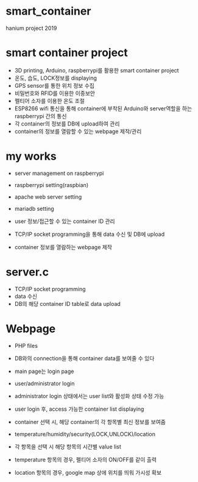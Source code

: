 # smart_container
hanium project 2019


# smart container project
* 3D printing, Arduino, raspberrypi를 활용한 smart container project
* 온도, 습도, LOCK정보를 displaying
* GPS sensor를 통한 위치 정보 수집
* 비밀번호와 RFID를 이용한 이중보안
* 펠티어 소자를 이용한 온도 조절
* ESP8266 wifi 통신을 통해 container에 부착된 Arduino와 server역할을 하는 raspberrypi 간의 통신
* 각 container의 정보를 DB에 upload하여 관리
* container의 정보를 열람할 수 있는 webpage 제작/관리


# my works
* server management on raspberrypi

* raspberrypi setting(raspbian)
* apache web server setting
* mariadb setting
* user 정보/접근할 수 있는 container ID 관리
* TCP/IP socket programming을 통해 data 수신 및 DB에 upload
* container 정보를 열람하는 webpage 제작


# server.c
* TCP/IP socket programming
* data 수신
* DB의 해당 container ID table로 data upload


# Webpage
* PHP files
* DB와의 connection을 통해 container data를 보여줄 수 있다

* main page는 login page
* user/administrator login
* administrator login 상태에서는 user list와 활성화 상태 수정 가능
* user login 후, access 가능한 container list displaying
* container 선택 시, 해당 container의 각 항목별 최신 정보를 보여줌
* temperature/humidity/security(LOCK,UNLOCK)/location
* 각 항목을 선택 시 해당 항목의 시간별 value list
* temperature 항목의 경우, 펠티어 소자의 ON/OFF를 같이 출력
* location 항목의 경우, google map 상에 위치를 띄워 가시성 확보
